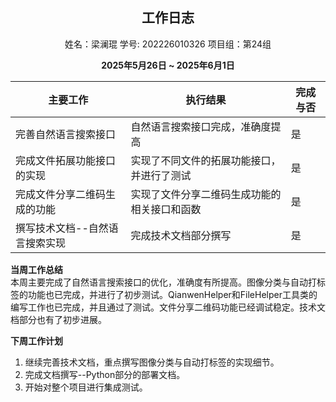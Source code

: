 ## <center> **工作日志**</center>  
<center>姓名：梁澜琨 学号: 202226010326 项目组：第24组</center>

**<center>2025年5月26日 ~ 2025年6月1日</center>**


| 主要工作                             | 执行结果                          | 完成与否 |
|--------------------------------------|-----------------------------------|----------|
| 完善自然语言搜索接口                 | 自然语言搜索接口完成，准确度提高    | 是       |
| 完成文件拓展功能接口的实现         | 实现了不同文件的拓展功能接口，并进行了测试      | 是       |
| 完成文件分享二维码生成的功能         | 实现了文件分享二维码生成功能的相关接口和函数        | 是       |
| 撰写技术文档--自然语言搜索实现        | 完成技术文档部分撰写               | 是       |

**当周工作总结**  
本周主要完成了自然语言搜索接口的优化，准确度有所提高。图像分类与自动打标签的功能也已完成，并进行了初步测试。QianwenHelper和FileHelper工具类的编写工作也已完成，并且通过了测试。文件分享二维码功能已经调试稳定。技术文档部分也有了初步进展。

**下周工作计划**  
1. 继续完善技术文档，重点撰写图像分类与自动打标签的实现细节。  
2. 完成文档撰写--Python部分的部署文档。  
3. 开始对整个项目进行集成测试。